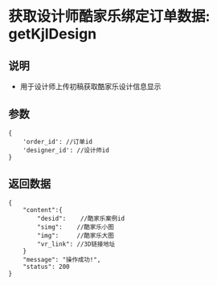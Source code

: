 # 获取设计师酷家乐绑定订单数据: getKjlDesign

## 说明

- 用于设计师上传初稿获取酷家乐设计信息显示

## 参数

    {
        'order_id': //订单id
        'designer_id': //设计师id
    }  

## 返回数据
  
    {
        "content":{
            "desid":    //酷家乐案例id  
            "simg":    //酷家乐小图
            "img":     //酷家乐大图
            "vr_link": //3D链接地址
        }
        "message": "操作成功!",
        "status": 200
    }


  